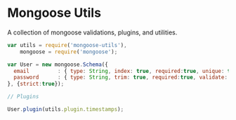 # Mongoose Utils

A collection of mongoose validations, plugins, and utilities.

``` js
var utils = require('mongoose-utils'),
    mongoose = require('mongoose');

var User = new mongoose.Schema({
  email         : { type: String, index: true, required:true, unique: true, validate: [utils.validate.email, 'not valid'] },
  password      : { type: String, trim: true, required:true, validate: [utils.validate.length(4), 'required to be at least 4 characters'] }
}, {strict:true});

// Plugins

User.plugin(utils.plugin.timestamps);

```